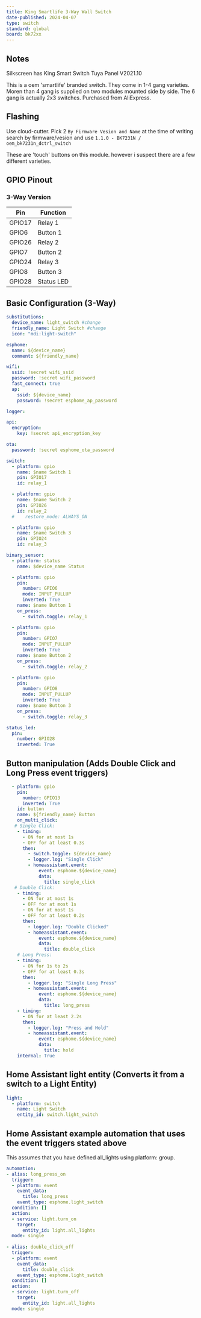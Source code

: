 ```yaml
---
title: King Smartlife 3-Way Wall Switch
date-published: 2024-04-07
type: switch
standard: global
board: bk72xx
---
```


## Notes

Silkscreen has King Smart Switch Tuya Panel V2021.10

This is a oem 'smartlife' branded switch. They come in 1-4 gang varieties. Moren than 4 gang is supplied on two modules mounted side by side.
The 6 gang is actually 2x3 switches.
Purchased from AliExpress.

## Flashing

Use cloud-cutter. Pick 2 `By Firmware Vesion and Name` at the time of writing search by firmware/vesion and use `1.1.0 - BK7231N / oem_bk7231n_dctrl_switch`

These are 'touch' buttons on this module. however i suspect there are a few different varieties.

## GPIO Pinout

### 3-Way Version

| Pin     | Function                              |
|---------|---------------------------------------|
| GPIO17  | Relay 1                               |
| GPIO6   | Button 1                              |
| GPIO26  | Relay 2                               |
| GPIO7   | Button 2                              |
| GPIO24  | Relay 3                               |
| GPIO8   | Button 3                              |
| GPIO28  | Status LED                            |

## Basic Configuration (3-Way)

```yaml
substitutions:
  device_name: light_switch #change
  friendly_name: Light Switch #change
  icon: "mdi:light-switch"

esphome:
  name: ${device_name}
  comment: ${friendly_name}

wifi:
  ssid: !secret wifi_ssid
  password: !secret wifi_password
  fast_connect: true
  ap:
    ssid: ${device_name}
    password: !secret esphome_ap_password

logger:

api:
  encryption:
    key: !secret api_encryption_key

ota:
  password: !secret esphome_ota_password

switch:
  - platform: gpio
    name: $name Switch 1
    pin: GPIO17
    id: relay_1

  - platform: gpio
    name: $name Switch 2
    pin: GPIO26
    id: relay_2
  #    restore_mode: ALWAYS_ON

  - platform: gpio
    name: $name Switch 3
    pin: GPIO24
    id: relay_3

binary_sensor:
  - platform: status
    name: $device_name Status

  - platform: gpio
    pin:
      number: GPIO6
      mode: INPUT_PULLUP
      inverted: True
    name: $name Button 1
    on_press:
      - switch.toggle: relay_1

  - platform: gpio
    pin:
      number: GPIO7
      mode: INPUT_PULLUP
      inverted: True
    name: $name Button 2
    on_press:
      - switch.toggle: relay_2

  - platform: gpio
    pin:
      number: GPIO8
      mode: INPUT_PULLUP
      inverted: True
    name: $name Button 3
    on_press:
      - switch.toggle: relay_3

status_led:
  pin:
    number: GPIO28
    inverted: True

```

## Button manipulation (Adds Double Click and Long Press event triggers)

```yaml
  - platform: gpio
    pin:
      number: GPIO13
      inverted: True
    id: button
    name: ${friendly_name} Button
    on_multi_click:
   # Single Click:
    - timing:
      - ON for at most 1s
      - OFF for at least 0.3s
      then:
        - switch.toggle: ${device_name}
        - logger.log: "Single Click"
        - homeassistant.event:
            event: esphome.${device_name}
            data:
              title: single_click
   # Double Click:
    - timing:
      - ON for at most 1s
      - OFF for at most 1s
      - ON for at most 1s
      - OFF for at least 0.2s
      then:
        - logger.log: "Double Clicked"
        - homeassistant.event:
            event: esphome.${device_name}
            data:
              title: double_click
    # Long Press:
    - timing:
      - ON for 1s to 2s
      - OFF for at least 0.3s
      then:
        - logger.log: "Single Long Press"
        - homeassistant.event:
            event: esphome.${device_name}
            data:
              title: long_press
    - timing:
      - ON for at least 2.2s
      then:
        - logger.log: "Press and Hold"
        - homeassistant.event:
            event: esphome.${device_name}
            data:
              title: hold
    internal: True
```

## Home Assistant light entity (Converts it from a switch to a Light Entity)

```yaml
light:
  - platform: switch
    name: Light Switch
    entity_id: switch.light_switch
```

## Home Assistant example automation that uses the event triggers stated above

This assumes that you have defined all_lights using platform: group.

```yaml
automation:
- alias: long_press_on
  trigger:
  - platform: event
    event_data:
      title: long_press
    event_type: esphome.light_switch
  condition: []
  action:
  - service: light.turn_on
    target:
      entity_id: light.all_lights
  mode: single
  
- alias: double_click_off
  trigger:
  - platform: event
    event_data:
      title: double_click
    event_type: esphome.light_switch
  condition: []
  action:
  - service: light.turn_off
    target:
      entity_id: light.all_lights
  mode: single
```
